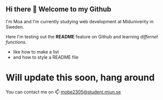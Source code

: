 ## Hi there 👋 Welcome to my Github

I'm Moa and I'm currently studying web development at Miduniverity in Sweden. 

Here I'm testing out the **README** feature on Github and learning *differnet functions.*
* like how to make a list
* and how to style a README file

# Will update this soon, hang around

You can contact me on
📫 mobe2305@student.miun.se

<!--
**moaberglund/moaberglund** is a ✨ _special_ ✨ repository because its `README.md` (this file) appears on your GitHub profile.

Here are some ideas to get you started:

- 🔭 I’m currently working on ...
- 🌱 I’m currently learning ...
- 👯 I’m looking to collaborate on ...
- 🤔 I’m looking for help with ...
- 💬 Ask me about ...
- 📫 How to reach me: ...
- 😄 Pronouns: ...
- ⚡ Fun fact: ...
-->
